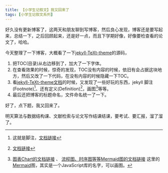 ```yaml
---
title: 【小学生记叙文】我又回来了
tags: [小学生记叙文系列]
---
```


好久没有更新博客了，这两天和朋友聊到写博客，然后良心发现，博客还是要写起来，总结一下，之后回顾起来，还是好一点，而且下学期好像，好像要检查看的论文了，哈哈。

<!--more-->

今天整理了一下博客，大概看了一下[jekyll-TeXt-theme](https://github.com/kitian616/jekyll-TeXt-theme)的源码，
1. 把TOC(目录)从右边移到了，加大了一下字体。
2. 在查看效果的时候，惊奇的发现，TOC没有内容的时候，依旧有会占据这块地方，然后又改了一下代码，在没有内容的时候隐藏一下TOC。
3. 看[jekyll-TeXt-theme文档](https://tianqi.name/jekyll-TeXt-theme/archive.html)的时候，又发现了一些好玩的东西，jekyll 脚注(Footnote)[^Footnote]、还有定义(Definition)[^Definition]，画图[^ChartAndMermaid]等等。
4. 最后还把博客的标题命名，文件命名统一了一下。

好了，点下题，我又回来了。

明天算法与数据结构课、文献检索与论文写作结课结课，要考试、要汇报，溜了溜了。

[^Footnote]: 这就是脚注，[文档链接](https://tianqi.name/jekyll-TeXt-theme/post/2016/05/04/footnote.html)

[^Definition]: [文档链接](https://tianqi.name/jekyll-TeXt-theme/post/2016/05/05/definition.html)

[^ChartAndMermaid]: [图表Chart的文档链接](https://tianqi.name/jekyll-TeXt-theme/post/2017/05/05/chart.html) 、
[流程图、时序图等等Mermaid图的文档链接](https://tianqi.name/jekyll-TeXt-theme/post/2017/06/06/mermaid.html) 
这里的[Mermaid](https://mermaid-js.github.io/mermaid/)图，其实是一个JavaScript库的名字，可以画图。
